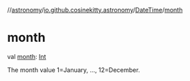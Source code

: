 //[astronomy](../../../index.md)/[io.github.cosinekitty.astronomy](../index.md)/[DateTime](index.md)/[month](month.md)

# month

val [month](month.md): [Int](https://kotlinlang.org/api/latest/jvm/stdlib/kotlin/-int/index.html)

The month value 1=January, ..., 12=December.
